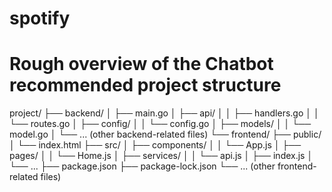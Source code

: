 # spotify

# Rough overview of the Chatbot recommended project structure
project/
├── backend/
│   ├── main.go
│   ├── api/
│   │   ├── handlers.go
│   │   └── routes.go
│   ├── config/
│   │   └── config.go
│   ├── models/
│   │   └── model.go
│   └── ... (other backend-related files)
└── frontend/
    ├── public/
    │   └── index.html
    ├── src/
    │   ├── components/
    │   │   └── App.js
    │   ├── pages/
    │   │   └── Home.js
    │   ├── services/
    │   │   └── api.js
    │   ├── index.js
    │   └── ...
    ├── package.json
    ├── package-lock.json
    └── ... (other frontend-related files)